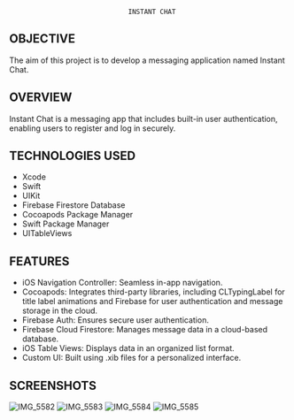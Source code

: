                                   INSTANT CHAT 
OBJECTIVE
---
The aim of this project is to develop a messaging application named Instant Chat.

OVERVIEW
---
Instant Chat is a messaging app that includes built-in user authentication, enabling users to register and log in securely.

TECHNOLOGIES USED
---
* Xcode
* Swift
* UIKit
* Firebase Firestore Database
* Cocoapods Package Manager
* Swift Package Manager
* UITableViews

FEATURES
---
* iOS Navigation Controller: Seamless in-app navigation.
* Cocoapods: Integrates third-party libraries, including CLTypingLabel for title label animations and Firebase for user authentication and message storage in the cloud.
* Firebase Auth: Ensures secure user authentication.
* Firebase Cloud Firestore: Manages message data in a cloud-based database.
* iOS Table Views: Displays data in an organized list format.
* Custom UI: Built using .xib files for a personalized interface.

SCREENSHOTS
---
![IMG_5582](https://github.com/user-attachments/assets/96d97935-08af-46a9-b7fe-71a922f736eb)
![IMG_5583](https://github.com/user-attachments/assets/62d379a6-070f-433d-9ce4-73b34cef188d)
![IMG_5584](https://github.com/user-attachments/assets/6e3b8989-e83b-42df-8907-be6aa359c9bb)
![IMG_5585](https://github.com/user-attachments/assets/28efedb8-4c28-4ef4-941a-cfab6a889e37)






